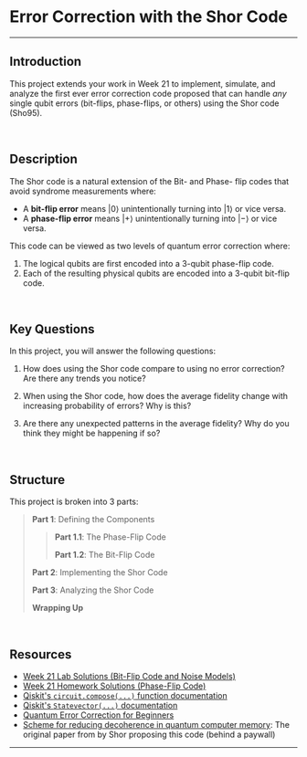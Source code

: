 # **Error Correction with the Shor Code**
---

## **Introduction** 
This project extends your work in Week 21 to implement, simulate, and analyze the first ever error correction code proposed that can handle *any* single qubit errors (bit-flips, phase-flips, or others) using the Shor code (Sho95).

<br>

## **Description**
The Shor code is a natural extension of the Bit- and Phase- flip codes that avoid syndrome measurements where:

* A **bit-flip error** means $|0\rangle$ unintentionally turning into $|1\rangle$ or vice versa.
* A **phase-flip error** means $|+\rangle$ unintentionally turning into $|-\rangle$ or vice versa.

This code can be viewed as two levels of quantum error correction where:
1. The logical qubits are first encoded into a 3-qubit phase-flip code.
1. Each of the resulting physical qubits are encoded into a 3-qubit bit-flip code.

<br>

## **Key Questions**
In this project, you will answer the following questions:
1. How does using the Shor code compare to using no error correction? Are there any trends you notice?

1. When using the Shor code, how does the average fidelity change with increasing probability of errors? Why is this?

1. Are there any unexpected patterns in the average fidelity? Why do you think they might be happening if so?

<br>

## **Structure**
This project is broken into 3 parts:
> **Part 1**: Defining the Components
>
>> **Part 1.1**: The Phase-Flip Code
>>
>> **Part 1.2**: The Bit-Flip Code
>
> **Part 2**: Implementing the Shor Code
>
> **Part 3**: Analyzing the Shor Code
>
> **Wrapping Up**

<br>

## **Resources**
* [Week 21 Lab Solutions (Bit-Flip Code and Noise Models)](https://drive.google.com/file/d/1nbNfFwUp4eefAR95AG5q_nKSNAMgLmsc/view?usp=share_link)
* [Week 21 Homework Solutions (Phase-Flip Code)](https://colab.research.google.com/drive/1BYZrbBJKTtCCm11Z7No6rNN114fgllhU?usp=sharing)
* [Qiskit's `circuit.compose(...)` function documentation](https://qiskit.org/documentation/stubs/qiskit.circuit.QuantumCircuit.compose.html)
* [Qiskit's `Statevector(...)` documentation](https://qiskit.org/documentation/stubs/qiskit.quantum_info.Statevector.html)
* [Quantum Error Correction for Beginners](https://arxiv.org/pdf/0905.2794.pdf)
* [Scheme for reducing decoherence in quantum computer memory](https://journals.aps.org/pra/abstract/10.1103/PhysRevA.52.R2493): The original paper from by Shor proposing this code (behind a paywall)

---
